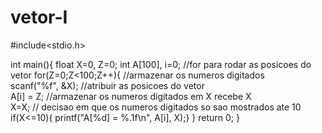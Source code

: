 # vetor-I

#include<stdio.h>
 
int main(){
    float X=0, Z=0;
    int A[100], i=0;
    //for para rodar as posicoes do vetor 
    for(Z=0;Z<100;Z++){
    //armazenar os numeros digitados        
            scanf("%f", &X);
    //atribuir as posicoes do vetor     
            A[i] = Z;
    //armazenar os numeros digitados em X recebe X      
            X=X;
    // decisao em que os numeros digitados so sao mostrados ate 10      
            if(X<=10){
printf("A[%d] = %.1f\n", A[i], X);}
}
    return 0;
}
